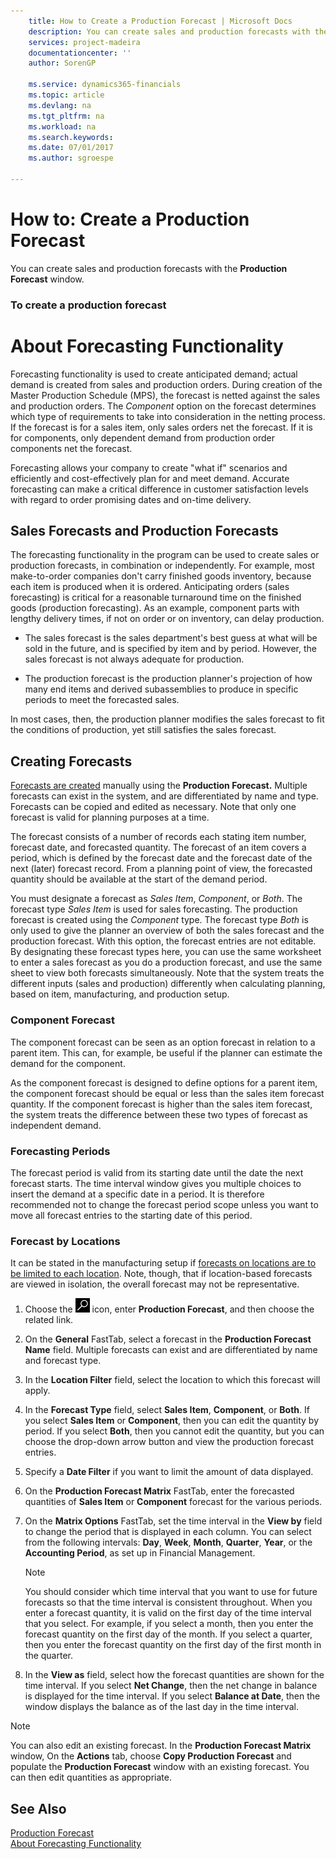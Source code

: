 ```yaml
---
    title: How to Create a Production Forecast | Microsoft Docs
    description: You can create sales and production forecasts with the **Production Forecast** window.
    services: project-madeira
    documentationcenter: ''
    author: SorenGP

    ms.service: dynamics365-financials
    ms.topic: article
    ms.devlang: na
    ms.tgt_pltfrm: na
    ms.workload: na
    ms.search.keywords:
    ms.date: 07/01/2017
    ms.author: sgroespe

---
```

# How to: Create a Production Forecast
You can create sales and production forecasts with the **Production Forecast** window.  

### To create a production forecast
# About Forecasting Functionality
Forecasting functionality is used to create anticipated demand; actual demand is created from sales and production orders. During creation of the Master Production Schedule (MPS), the forecast is netted against the sales and production orders. The *Component* option on the forecast determines which type of requirements to take into consideration in the netting process. If the forecast is for a sales item, only sales orders net the forecast. If it is for components, only dependent demand from production order components net the forecast.  

 Forecasting allows your company to create "what if" scenarios and efficiently and cost-effectively plan for and meet demand. Accurate forecasting can make a critical difference in customer satisfaction levels with regard to order promising dates and on-time delivery.  

## Sales Forecasts and Production Forecasts  
 The forecasting functionality in the program can be used to create sales or production forecasts, in combination or independently. For example, most make-to-order companies don't carry finished goods inventory, because each item is produced when it is ordered. Anticipating orders (sales forecasting) is critical for a reasonable turnaround time on the finished goods (production forecasting). As an example, component parts with lengthy delivery times, if not on order or on inventory, can delay production.  

-   The sales forecast is the sales department's best guess at what will be sold in the future, and is specified by item and by period. However, the sales forecast is not always adequate for production.  

-   The production forecast is the production planner's projection of how many end items and derived subassemblies to produce in specific periods to meet the forecasted sales.  

 In most cases, then, the production planner modifies the sales forecast to fit the conditions of production, yet still satisfies the sales forecast.  

## Creating Forecasts  
 [Forecasts are created]() manually using the **Production Forecast.** Multiple forecasts can exist in the system, and are differentiated by name and type. Forecasts can be copied and edited as necessary. Note that only one forecast is valid for planning purposes at a time.  

 The forecast consists of a number of records each stating item number, forecast date, and forecasted quantity. The forecast of an item covers a period, which is defined by the forecast date and the forecast date of the next (later) forecast record. From a planning point of view, the forecasted quantity should be available at the start of the demand period.  

 You must designate a forecast as *Sales Item*, *Component*, or *Both*. The forecast type *Sales Item* is used for sales forecasting. The production forecast is created using the *Component* type. The forecast type *Both* is only used to give the planner an overview of both the sales forecast and the production forecast. With this option, the forecast entries are not editable. By designating these forecast types here, you can use the same worksheet to enter a sales forecast as you do a production forecast, and use the same sheet to view both forecasts simultaneously. Note that the system treats the different inputs (sales and production) differently when calculating planning, based on item, manufacturing, and production setup.  

### Component Forecast  
 The component forecast can be seen as an option forecast in relation to a parent item. This can, for example, be useful if the planner can estimate the demand for the component.  

 As the component forecast is designed to define options for a parent item, the component forecast should be equal or less than the sales item forecast quantity. If the component forecast is higher than the sales item forecast, the system treats the difference between these two types of forecast as independent demand.  

### Forecasting Periods  
 The forecast period is valid from its starting date until the date the next forecast starts. The time interval window gives you multiple choices to insert the demand at a specific date in a period. It is therefore recommended not to change the forecast period scope unless you want to move all forecast entries to the starting date of this period.  

### Forecast by Locations  
 It can be stated in the manufacturing setup if [forecasts on locations are to be limited to each location](../($%20T_99000765_37%20Use%20Forecast%20on%20Locations%20$).md). Note, though, that if location-based forecasts are viewed in isolation, the overall forecast may not be representative.


1.  Choose the ![Search for Page or Report](media/ui-search/search_small.png "Search for Page or Report icon") icon, enter **Production Forecast**, and then choose the related link.  

2.  On the **General** FastTab, select a forecast in the **Production Forecast Name** field. Multiple forecasts can exist and are differentiated by name and forecast type.  

3.  In the **Location Filter** field, select the location to which this forecast will apply.  

4.  In the **Forecast Type** field, select **Sales Item**,  **Component**, or **Both**. If you select **Sales Item** or **Component**, then you can edit the quantity by period. If you select **Both**, then you cannot edit the quantity, but you can choose the drop-down arrow button and view the production forecast entries.  

5.  Specify a **Date Filter** if you want to limit the amount of data displayed.  

6.  On the **Production Forecast Matrix** FastTab, enter the forecasted quantities of **Sales Item** or **Component** forecast for the various periods.  

7.  On the **Matrix Options** FastTab, set the time interval in the **View by** field to change the period that is displayed in each column. You can select from the following intervals: **Day**, **Week**, **Month**, **Quarter**, **Year**, or the **Accounting Period**, as set up in Financial Management.  

    > [!NOTE]  
    >  You should consider which time interval that you want to use for future forecasts so that the time interval is consistent throughout. When you enter a forecast quantity, it is valid on the first day of the time interval that you select. For example, if you select a month, then you enter the forecast quantity on the first day of the month. If you select a quarter, then you enter the forecast quantity on the first day of the first month in the quarter.  

8.  In the **View as** field, select how the forecast quantities are shown for the time interval. If you select **Net Change**, then the net change in balance is displayed for the time interval. If you select **Balance at Date**, then the window displays the balance as of the last day in the time interval.  

> [!NOTE]  
>  You can also edit an existing forecast. In the **Production Forecast Matrix** window, On the **Actions** tab, choose **Copy Production Forecast** and populate the **Production Forecast** window with an existing forecast. You can then edit quantities as appropriate.  

## See Also  
 [Production Forecast](../($%20N_99000919%20Production%20Forecast%20$).md)   
 [About Forecasting Functionality](../production-about-forecasting-functionality.md)
